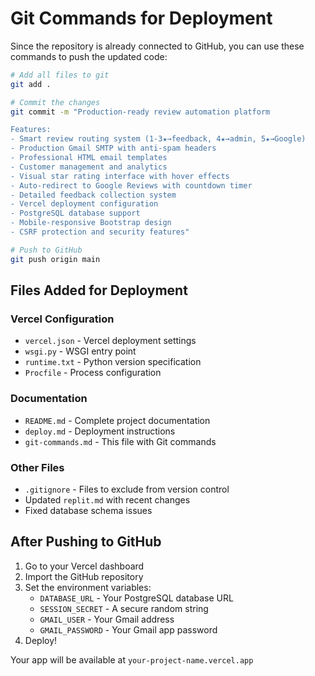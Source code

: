 # Git Commands for Deployment

Since the repository is already connected to GitHub, you can use these commands to push the updated code:

```bash
# Add all files to git
git add .

# Commit the changes
git commit -m "Production-ready review automation platform

Features:
- Smart review routing system (1-3★→feedback, 4★→admin, 5★→Google)
- Production Gmail SMTP with anti-spam headers
- Professional HTML email templates
- Customer management and analytics
- Visual star rating interface with hover effects
- Auto-redirect to Google Reviews with countdown timer
- Detailed feedback collection system
- Vercel deployment configuration
- PostgreSQL database support
- Mobile-responsive Bootstrap design
- CSRF protection and security features"

# Push to GitHub
git push origin main
```

## Files Added for Deployment

### Vercel Configuration
- `vercel.json` - Vercel deployment settings
- `wsgi.py` - WSGI entry point
- `runtime.txt` - Python version specification
- `Procfile` - Process configuration

### Documentation
- `README.md` - Complete project documentation
- `deploy.md` - Deployment instructions
- `git-commands.md` - This file with Git commands

### Other Files
- `.gitignore` - Files to exclude from version control
- Updated `replit.md` with recent changes
- Fixed database schema issues

## After Pushing to GitHub

1. Go to your Vercel dashboard
2. Import the GitHub repository
3. Set the environment variables:
   - `DATABASE_URL` - Your PostgreSQL database URL
   - `SESSION_SECRET` - A secure random string
   - `GMAIL_USER` - Your Gmail address
   - `GMAIL_PASSWORD` - Your Gmail app password
4. Deploy!

Your app will be available at `your-project-name.vercel.app`